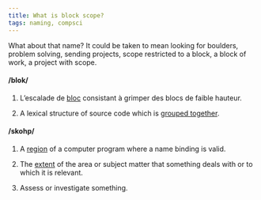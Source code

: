 ```yaml
---
title: What is block scope?
tags: naming, compsci
---
```

What about that name? It could be taken to mean looking for boulders, problem
solving, sending projects, scope restricted to a block, a block of work,
a project with scope.

#### /blok/

1. L’escalade de [bloc](http://fr.wikipedia.org/wiki/Bloc_(escalade))
   consistant à grimper des blocs de faible hauteur.

2. A lexical structure of source code which is [grouped
   together](https://en.wikipedia.org/wiki/Block_(programming)).

#### /skohp/

1. A [region](http://en.wikipedia.org/wiki/Scope_(computer_science)) of
   a computer program where a name binding is valid.

2. The [extent](https://en.oxforddictionaries.com/definition/scope) of the area
   or subject matter that something deals with or to which it is relevant.

3. Assess or investigate something.

